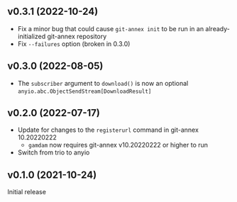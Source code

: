 v0.3.1 (2022-10-24)
-------------------
- Fix a minor bug that could cause `git-annex init` to be run in an
  already-initialized git-annex repository
- Fix `--failures` option (broken in 0.3.0)

v0.3.0 (2022-08-05)
-------------------
- The `subscriber` argument to `download()` is now an optional
  `anyio.abc.ObjectSendStream[DownloadResult]`

v0.2.0 (2022-07-17)
-------------------
- Update for changes to the `registerurl` command in git-annex 10.20220222
    - `gamdam` now requires git-annex v10.20220222 or higher to run
- Switch from trio to anyio

v0.1.0 (2021-10-24)
-------------------
Initial release
